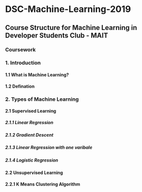 # DSC-Machine-Learning-2019

## Course Structure for Machine Learning in Developer Students Club - MAIT

### Coursework

### 1. Introduction

#### 1.1 What is Machine Learning?

#### 1.2 Defination

### 2. Types of Machine Learning

#### 2.1 Supervised Learning

##### 2.1.1 Linear Regression

##### 2.1.2 Gradient Descent 

##### 2.1.3 Linear Regression with one varibale

##### 2.1.4 Logistic Regression

#### 2.2 Unsupervised Learning

#### 2.2.1 K Means Clustering Algorithm
